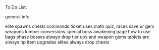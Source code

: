 To Do List:

general info

elite spawns
chests
commands
ticket uses
math quiz, races
save ur gem weapons
lumber conversions
special boss
awakening page
how to use bags
phase bosses always drop tier ups and weapon gems
tablets are always hp item upgrades
elites always drop chests
